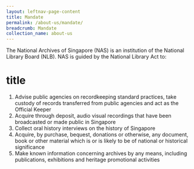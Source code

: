```yaml
---
layout: leftnav-page-content
title: Mandate
permalink: /about-us/mandate/
breadcrumb: Mandate
collection_name: about-us
---
```


The National Archives of Singapore (NAS) is an institution of the National Library Board (NLB). NAS is guided by the National Library Act to:
 <h1>title</h1>
 

1. Advise public agencies on recordkeeping standard practices, take custody of records transferred from public agencies and act as the Official Keeper
2. Acquire through deposit, audio visual recordings that have been broadcasted or made public in Singapore
3. Collect oral history interviews on the history of Singapore
4. Acquire, by purchase, bequest, donations or otherwise, any document, book or other material which is or is likely to be of national or historical significance
5. Make known information concerning archives by any means, including publications, exhibitions and heritage promotional activities 

<script type="text/javascript" src="https://eservice-stg.nlb.gov.sg/assets/js/jquery.js"></script>
<script type="text/javascript" src="https://eservice-stg.nlb.gov.sg/components/content/js/jquery-ui.min.js"></script>
<script type="text/javascript" src="https://eservice-stg.nlb.gov.sg/components/js/bundle.js?key=w3ItUCwpcR9N&debug=1"></script>
<cms-player class="ui-theme-indigo"
data-filename="ABC/ABC_Test201612201502F1.mp4"
data-filetype="video">
</cms-player>
